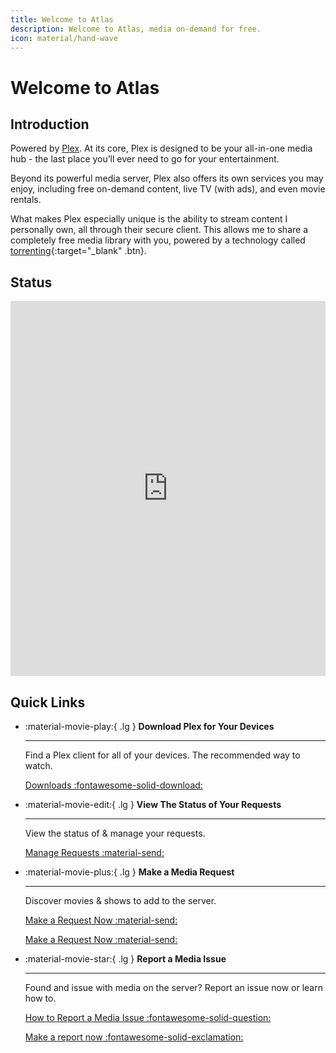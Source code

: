 ```yaml
---
title: Welcome to Atlas
description: Welcome to Atlas, media on-demand for free.
icon: material/hand-wave
---
```


# Welcome to Atlas

## Introduction

Powered by [Plex](https://www.plex.tv/). At its core, Plex is designed to be your all-in-one media hub - the last place you’ll ever need to go for your entertainment.

Beyond its powerful media server, Plex also offers its own services you may enjoy, including free on-demand content, live TV (with ads), and even movie rentals.  

What makes Plex especially unique is the ability to stream content I personally own, all through their secure client. This allows me to share a completely free media library with you, powered by a technology called [torrenting](https://en.wikipedia.org/wiki/BitTorrent){:target="_blank" .btn}.

## Status

<iframe src="https://status.plex.tv/" 
        width="100%" 
        height="600" 
        frameborder="0">
</iframe>

## Quick Links

<div class="grid cards" markdown>

-   :material-movie-play:{ .lg } __Download Plex for Your Devices__

    ---

    Find a Plex client for all of your devices. The recommended way to watch.

    [Downloads :fontawesome-solid-download:](REFPAGE:Downloads)

-   :material-movie-edit:{ .lg } __View The Status of Your Requests__

    ---

    View the status of & manage your requests.

    [Manage Requests :material-send:](https://search.serveratlas.online/requests)

-   :material-movie-plus:{ .lg } __Make a Media Request__

    ---

    Discover movies & shows to add to the server.

    [Make a Request Now :material-send:](https://search.serveratlas.online)

    [Make a Request Now :material-send:](https://search.serveratlas.online)

-   :material-movie-star:{ .lg } __Report a Media Issue__

    ---

    Found and issue with media on the server? Report an issue now or learn how to.

    [How to Report a Media Issue :fontawesome-solid-question:](REFPAGE:Downloads)

    [Make a report now :fontawesome-solid-exclamation:](https://search.serveratlas.online/)

</div>